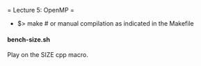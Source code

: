 = Lecture 5: OpenMP =
* $> make # or manual compilation as indicated in the Makefile

#### bench-size.sh
Play on the SIZE cpp macro.

